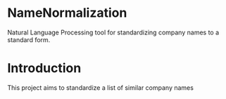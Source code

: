 # NameNormalization
Natural Language Processing tool for standardizing company names to a standard form.

# Introduction
This project aims to standardize a list of similar company names 
